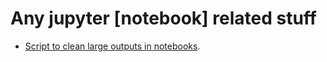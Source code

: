 # Any jupyter [notebook] related stuff
- [Script to clean large outputs in notebooks](clean_large_notebook_outputs.py).
